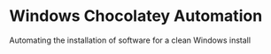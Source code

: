 # Windows Chocolatey Automation
Automating the installation of software for a clean Windows install
